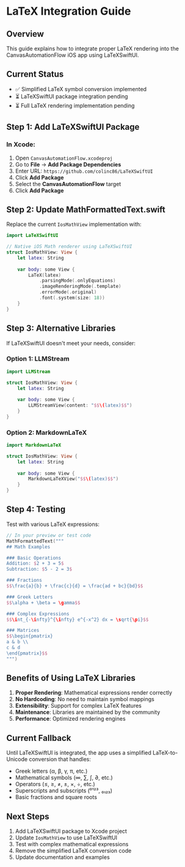 # LaTeX Integration Guide

## Overview
This guide explains how to integrate proper LaTeX rendering into the CanvasAutomationFlow iOS app using LaTeXSwiftUI.

## Current Status
- ✅ Simplified LaTeX symbol conversion implemented
- ⏳ LaTeXSwiftUI package integration pending
- ⏳ Full LaTeX rendering implementation pending

## Step 1: Add LaTeXSwiftUI Package

### In Xcode:
1. Open `CanvasAutomationFlow.xcodeproj`
2. Go to **File** → **Add Package Dependencies**
3. Enter URL: `https://github.com/colinc86/LaTeXSwiftUI`
4. Click **Add Package**
5. Select the **CanvasAutomationFlow** target
6. Click **Add Package**

## Step 2: Update MathFormattedText.swift

Replace the current `IosMathView` implementation with:

```swift
import LaTeXSwiftUI

// Native iOS Math renderer using LaTeXSwiftUI
struct IosMathView: View {
    let latex: String
    
    var body: some View {
        LaTeX(latex)
            .parsingMode(.onlyEquations)
            .imageRenderingMode(.template)
            .errorMode(.original)
            .font(.system(size: 18))
    }
}
```

## Step 3: Alternative Libraries

If LaTeXSwiftUI doesn't meet your needs, consider:

### Option 1: LLMStream
```swift
import LLMStream

struct IosMathView: View {
    let latex: String
    
    var body: some View {
        LLMStreamView(content: "$$\(latex)$$")
    }
}
```

### Option 2: MarkdownLaTeX
```swift
import MarkdownLaTeX

struct IosMathView: View {
    let latex: String
    
    var body: some View {
        MarkdownLaTeXView("$$\(latex)$$")
    }
}
```

## Step 4: Testing

Test with various LaTeX expressions:

```swift
// In your preview or test code
MathFormattedText("""
## Math Examples

### Basic Operations
Addition: $2 + 3 = 5$
Subtraction: $5 - 2 = 3$

### Fractions
$$\frac{a}{b} + \frac{c}{d} = \frac{ad + bc}{bd}$$

### Greek Letters
$$\alpha + \beta = \gamma$$

### Complex Expressions
$$\int_{-\infty}^{\infty} e^{-x^2} dx = \sqrt{\pi}$$

### Matrices
$$\begin{pmatrix}
a & b \\
c & d
\end{pmatrix}$$
""")
```

## Benefits of Using LaTeX Libraries

1. **Proper Rendering**: Mathematical expressions render correctly
2. **No Hardcoding**: No need to maintain symbol mappings
3. **Extensibility**: Support for complex LaTeX features
4. **Maintenance**: Libraries are maintained by the community
5. **Performance**: Optimized rendering engines

## Current Fallback

Until LaTeXSwiftUI is integrated, the app uses a simplified LaTeX-to-Unicode conversion that handles:
- Greek letters (α, β, γ, π, etc.)
- Mathematical symbols (∞, ∑, ∫, ∂, etc.)
- Operators (≤, ≥, ≠, ±, ×, ÷, etc.)
- Superscripts and subscripts (⁰¹²³, ₀₁₂₃)
- Basic fractions and square roots

## Next Steps

1. Add LaTeXSwiftUI package to Xcode project
2. Update `IosMathView` to use LaTeXSwiftUI
3. Test with complex mathematical expressions
4. Remove the simplified LaTeX conversion code
5. Update documentation and examples

